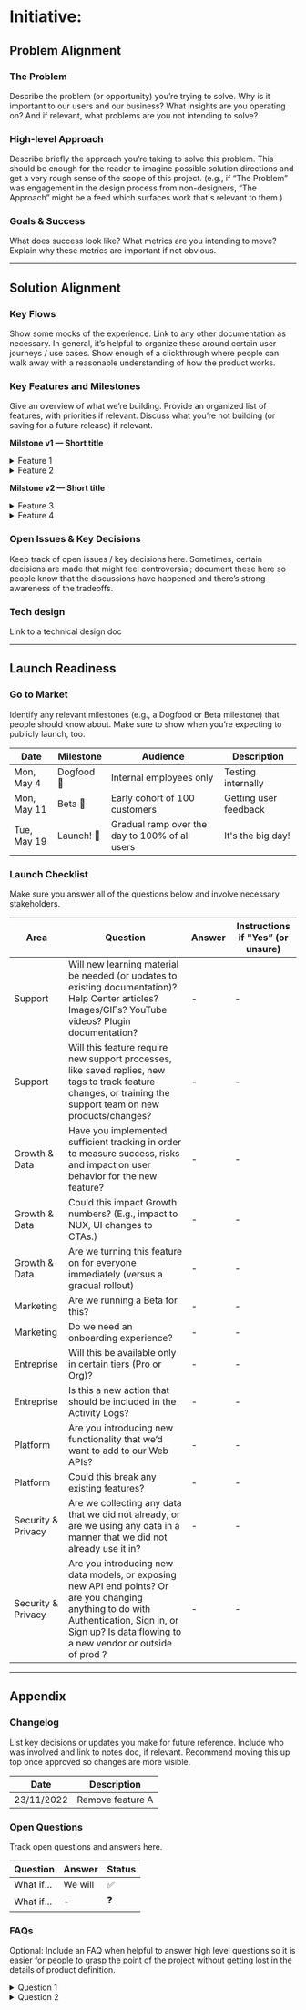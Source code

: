 # Initiative:

## Problem Alignment

### The Problem

Describe the problem (or opportunity) you’re trying to solve. Why is it important to our users and our business? What insights are you operating on? And if relevant, what problems are you not intending to solve?

### High-level Approach

Describe briefly the approach you’re taking to solve this problem. This should be enough for the reader to imagine possible solution directions and get a very rough sense of the scope of this project. (e.g., if “The Problem” was engagement in the design process from non-designers, “The Approach” might be a feed which surfaces work that's relevant to them.)

### Goals & Success

What does success look like? What metrics are you intending to move? Explain why these metrics are important if not obvious.

---

## Solution Alignment

### Key Flows

Show some mocks of the experience. Link to any other documentation as necessary. In general, it’s helpful to organize these around certain user journeys / use cases. Show enough of a clickthrough where people can walk away with a reasonable understanding of how the product works.

### Key Features and Milestones

Give an overview of what we’re building. Provide an organized list of features, with priorities if relevant. Discuss what you’re not building (or saving for a future release) if relevant.

**Milstone v1 — Short title**

<details>
  <summary>Feature 1</summary>

As a user I will like to...

</details>
<details>
  <summary>Feature 2</summary>

As a user I will like to...

</details>

**Milstone v2 — Short title**

<details>
  <summary>Feature 3</summary>

As a user I will like to...

</details>
<details>
  <summary>Feature 4</summary>

As a user I will like to...

</details>

### Open Issues & Key Decisions

Keep track of open issues / key decisions here. Sometimes, certain decisions are made that might feel controversial; document these here so people know that the discussions have happened and there’s strong awareness of the tradeoffs.

### Tech design

Link to a technical design doc

---

## Launch Readiness

### Go to Market

Identify any relevant milestones (e.g., a Dogfood or Beta milestone) that people should know about. Make sure to show when you’re expecting to publicly launch, too.

| Date        | Milestone  | Audience                                       | Description           |
| ----------- | ---------- | ---------------------------------------------- | --------------------- |
| Mon, May 4  | Dogfood 🐶 | Internal employees only                        | Testing internally    |
| Mon, May 11 | Beta 👥    | Early cohort of 100 customers                  | Getting user feedback |
| Tue, May 19 | Launch! 🚀 | Gradual ramp over the day to 100% of all users | It's the big day!     |

### Launch Checklist

Make sure you answer all of the questions below and involve necessary stakeholders.

| Area               | Question                                                                                                                                                                                               | Answer | Instructions if "Yes” (or unsure) |
| ------------------ | ------------------------------------------------------------------------------------------------------------------------------------------------------------------------------------------------------ | ------ | --------------------------------- |
| Support            | Will new learning material be needed (or updates to existing documentation)? Help Center articles? Images/GIFs? YouTube videos? Plugin documentation?                                                  | -      | -                                 |
| Support            | Will this feature require new support processes, like saved replies, new tags to track feature changes, or training the support team on new products/changes?                                          | -      | -                                 |
| Growth & Data      | Have you implemented sufficient tracking in order to measure success, risks and impact on user behavior for the new feature?                                                                           | -      | -                                 |
| Growth & Data      | Could this impact Growth numbers? (E.g., impact to NUX, UI changes to CTAs.)                                                                                                                           | -      | -                                 |
| Growth & Data      | Are we turning this feature on for everyone immediately (versus a gradual rollout)                                                                                                                     | -      | -                                 |
| Marketing          | Are we running a Beta for this?                                                                                                                                                                        | -      | -                                 |
| Marketing          | Do we need an onboarding experience?                                                                                                                                                                   | -      | -                                 |
| Entreprise         | Will this be available only in certain tiers (Pro or Org)?                                                                                                                                             | -      | -                                 |
| Entreprise         | Is this a new action that should be included in the Activity Logs?                                                                                                                                     | -      | -                                 |
| Platform           | Are you introducing new functionality that we’d want to add to our Web APIs?                                                                                                                           | -      | -                                 |
| Platform           | Could this break any existing features?                                                                                                                                                                | -      | -                                 |
| Security & Privacy | Are we collecting any data that we did not already, or are we using any data in a manner that we did not already use it in?                                                                            | -      | -                                 |
| Security & Privacy | Are you introducing new data models, or exposing new API end points? Or are you changing anything to do with Authentication, Sign in, or Sign up? Is data flowing to a new vendor or outside of prod ? | -      | -                                 |

---

## Appendix

### Changelog

List key decisions or updates you make for future reference. Include who was involved and link to notes doc, if relevant. Recommend moving this up top once approved so changes are more visible.

| Date       | Description      |
| ---------- | ---------------- |
| 23/11/2022 | Remove feature A |

### Open Questions

Track open questions and answers here.

| Question   | Answer  | Status |
| ---------- | ------- | ------ |
| What if... | We will | ✅     |
| What if... | -       | ❓     |

### FAQs

Optional: Include an FAQ when helpful to answer high level questions so it is easier for people to grasp the point of the project without getting lost in the details of product definition.

<details>
  <summary>Question 1</summary>

Answer 1

</details>

<details>
  <summary>Question 2</summary>

Answer 2

</details>

